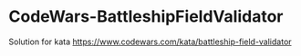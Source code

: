 # CodeWars-BattleshipFieldValidator
Solution for kata https://www.codewars.com/kata/battleship-field-validator
